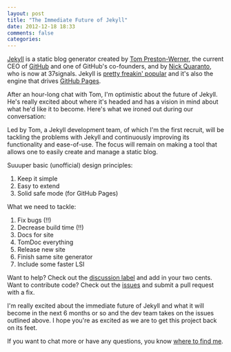 ```yaml
---
layout: post
title: "The Immediate Future of Jekyll"
date: 2012-12-18 18:33
comments: false
categories: 
---
```


[Jekyll][] is a static blog generator created by [Tom Preston-Werner][], the
current CEO of [GitHub][] and one of GitHub's co-founders, and by [Nick Quaranto][],
who is now at 37signals. Jekyll is [pretty freakin' popular][cite-1] and it's
also the engine that drives [GitHub Pages][].

After an hour-long chat with Tom, I'm optimistic about the future of Jekyll. He's
really excited about where it's headed and has a vision in mind about what he'd
like it to become.
Here's what we ironed out during our conversation:

Led by Tom, a Jekyll development team, of which I'm the first recruit, will
be tackling the problems with Jekyll and continuously improving its functionality
and ease-of-use. The focus will remain on making a tool that allows one to easily
create and manage a static blog.

Suuuper basic (unofficial) design principles:

1. Keep it simple
2. Easy to extend
3. Solid safe mode (for GitHub Pages)

What we need to tackle:

1. Fix bugs (!!)
2. Decrease build time (!!)
3. Docs for site
4. TomDoc everything
5. Release new site
6. Finish same site generator
7. Include some faster LSI

Want to help? Check out the [discussion label][] and add in your two cents.<br>
Want to contribute code? Check out the [issues][] and submit a pull request with
a fix.

I'm really excited about the immediate future of Jekyll and what it will become
in the next 6 months or so and the dev team takes on the issues outlined above.
I hope you're as excited as we are to get this project back on its feet.

If you want to chat more or have any questions, you know [where to find me][parkr].

[Jekyll]: http://github.com/mojombo/jekyll
[Tom Preston-Werner]: https://github.com/mojombo
[GitHub]: https://github.com
[Nick Quaranto]: https://github.com/qrush
[cite-1]: https://github.com/mojombo/jekyll/wiki/Sites
[GitHub Pages]: http://pages.github.com/
[discussion label]: http://git.io/jekyll-discussion
[issues]: https://github.com/mojombo/jekyll/issues
[parkr]: http://twitter.com/parkr